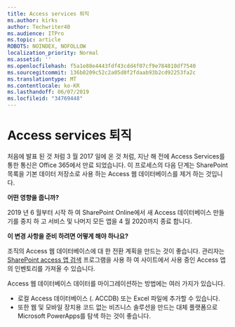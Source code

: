 ```yaml
---
title: Access services 퇴직
ms.author: kirks
author: Techwriter40
ms.audience: ITPro
ms.topic: article
ROBOTS: NOINDEX, NOFOLLOW
localization_priority: Normal
ms.assetid: ''
ms.openlocfilehash: f5a1e88e4443fdf43cdd4f07cf9e784810df7540
ms.sourcegitcommit: 136b8209c52c2a05d0f2fdaab93b2cd92253fa2c
ms.translationtype: MT
ms.contentlocale: ko-KR
ms.lasthandoff: 06/07/2019
ms.locfileid: "34769448"
---
```

# <a name="access-services-retirement"></a>Access services 퇴직

처음에 발표 된 것 처럼 3 월 2017 일에 온 것 처럼, 지난 해 전에 Access Services를 통한 통신은 Office 365에서 만료 되었습니다. 이 프로세스의 다음 단계는 SharePoint 목록을 기본 데이터 저장소로 사용 하는 Access 웹 데이터베이스를 제거 하는 것입니다.

**어떤 영향을 줍니까?**

2019 년 6 월부터 시작 하 여 SharePoint Online에서 새 Access 데이터베이스 만들기를 중지 하 고 서비스 및 나머지 모든 앱을 4 월 2020까지 종료 합니다.

**이 변경 사항을 준비 하려면 어떻게 해야 하나요?**

조직의 Access 웹 데이터베이스에 대 한 전환 계획을 만드는 것이 좋습니다. 관리자는 [SharePoint access 앱 검색](https://github.com/SharePoint/PnP-Tools/tree/master/Solutions/SharePoint.AccessApp.Scanner) 프로그램을 사용 하 여 사이트에서 사용 중인 Access 앱의 인벤토리를 가져올 수 있습니다. 

Access 웹 데이터베이스 데이터를 마이그레이션하는 방법에는 여러 가지가 있습니다.

- 로컬 Access 데이터베이스 (. ACCDB) 또는 Excel 파일에 추가할 수 있습니다.
- 또한 웹 및 모바일 장치용 코드 없는 비즈니스 솔루션을 만드는 대체 플랫폼으로 Microsoft PowerApps를 탐색 하는 것이 좋습니다.